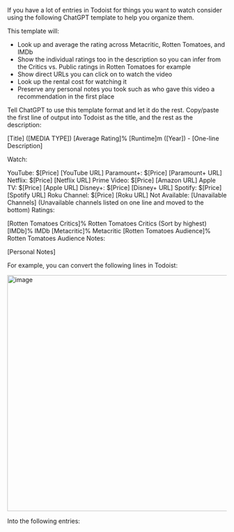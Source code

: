 If you have a lot of entries in Todoist for things you want to watch consider using the following ChatGPT template to help you organize them.

This template will:
- Look up and average the rating across Metacritic, Rotten Tomatoes, and IMDb
- Show the individual ratings too in the description so you can infer from the Critics vs. Public ratings in Rotten Tomatoes for example
- Show direct URLs you can click on to watch the video
- Look up the rental cost for watching it
- Preserve any personal notes you took such as who gave this video a recommendation in the first place

Tell ChatGPT to use this template format and let it do the rest.  Copy/paste the first line of output into Todoist as the title, and the rest as the description:

[Title] ([MEDIA TYPE]) [Average Rating]% [Runtime]m ([Year]) - [One-line Description]

Watch:

YouTube: $[Price] [YouTube URL]
Paramount+: $[Price] [Paramount+ URL]
Netflix: $[Price] [Netflix URL]
Prime Video: $[Price] [Amazon URL]
Apple TV: $[Price] [Apple URL]
Disney+: $[Price] [Disney+ URL]
Spotify: $[Price] [Spotify URL]
Roku Channel: $[Price] [Roku URL]
Not Available: [Unavailable Channels] (Unavailable channels listed on one line and moved to the bottom)
Ratings:

[Rotten Tomatoes Critics]% Rotten Tomatoes Critics (Sort by highest)
[IMDb]% IMDb
[Metacritic]% Metacritic
[Rotten Tomatoes Audience]% Rotten Tomatoes Audience
Notes:

[Personal Notes]


For example, you can convert the following lines in Todoist:

<img width="541" alt="image" src="https://github.com/r3cgm/TodoistTemplates/assets/1007405/02eabb6d-3bc2-4386-816d-f5338642aee4">

Into the following entries:

